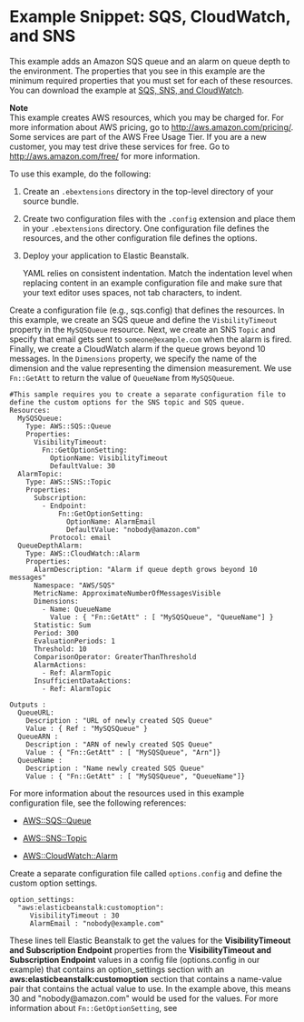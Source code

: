 # Example Snippet: SQS, CloudWatch, and SNS<a name="customize-environment-resources-sqs"></a>

This example adds an Amazon SQS queue and an alarm on queue depth to the environment\. The properties that you see in this example are the minimum required properties that you must set for each of these resources\. You can download the example at [SQS, SNS, and CloudWatch](https://s3.amazonaws.com/elasticbeanstalk/extensions/SNS.config)\.

**Note**  
This example creates AWS resources, which you may be charged for\. For more information about AWS pricing, go to [http://aws\.amazon\.com/pricing/](http://aws.amazon.com/pricing/)\. Some services are part of the AWS Free Usage Tier\. If you are a new customer, you may test drive these services for free\. Go to [http://aws\.amazon\.com/free/](http://aws.amazon.com/free/) for more information\.

To use this example, do the following:

1. Create an `.ebextensions` directory in the top\-level directory of your source bundle\. 

1. Create two configuration files with the `.config` extension and place them in your `.ebextensions` directory\. One configuration file defines the resources, and the other configuration file defines the options\.

1. Deploy your application to Elastic Beanstalk\.

   YAML relies on consistent indentation\. Match the indentation level when replacing content in an example configuration file and make sure that your text editor uses spaces, not tab characters, to indent\.

Create a configuration file \(e\.g\., sqs\.config\) that defines the resources\. In this example, we create an SQS queue and define the `VisbilityTimeout` property in the `MySQSQueue` resource\. Next, we create an SNS `Topic` and specify that email gets sent to `someone@example.com` when the alarm is fired\. Finally, we create a CloudWatch alarm if the queue grows beyond 10 messages\. In the `Dimensions` property, we specify the name of the dimension and the value representing the dimension measurement\. We use `Fn::GetAtt` to return the value of `QueueName` from `MySQSQueue`\.

```
#This sample requires you to create a separate configuration file to define the custom options for the SNS topic and SQS queue.
Resources:
  MySQSQueue:
    Type: AWS::SQS::Queue
    Properties: 
      VisibilityTimeout:
        Fn::GetOptionSetting:
          OptionName: VisibilityTimeout
          DefaultValue: 30
  AlarmTopic:
    Type: AWS::SNS::Topic
    Properties: 
      Subscription:
        - Endpoint:
            Fn::GetOptionSetting:
              OptionName: AlarmEmail
              DefaultValue: "nobody@amazon.com"
          Protocol: email
  QueueDepthAlarm:
    Type: AWS::CloudWatch::Alarm
    Properties:
      AlarmDescription: "Alarm if queue depth grows beyond 10 messages"
      Namespace: "AWS/SQS"
      MetricName: ApproximateNumberOfMessagesVisible
      Dimensions:
        - Name: QueueName
          Value : { "Fn::GetAtt" : [ "MySQSQueue", "QueueName"] }
      Statistic: Sum
      Period: 300
      EvaluationPeriods: 1
      Threshold: 10
      ComparisonOperator: GreaterThanThreshold
      AlarmActions:
        - Ref: AlarmTopic
      InsufficientDataActions:
        - Ref: AlarmTopic

Outputs :
  QueueURL: 
    Description : "URL of newly created SQS Queue"
    Value : { Ref : "MySQSQueue" }
  QueueARN :
    Description : "ARN of newly created SQS Queue"
    Value : { "Fn::GetAtt" : [ "MySQSQueue", "Arn"]}
  QueueName :
    Description : "Name newly created SQS Queue"
    Value : { "Fn::GetAtt" : [ "MySQSQueue", "QueueName"]}
```

For more information about the resources used in this example configuration file, see the following references: 

+ [AWS::SQS::Queue](http://docs.aws.amazon.com/AWSCloudFormation/latest/UserGuide/aws-properties-sqs-queues.html)

+ [AWS::SNS::Topic](http://docs.aws.amazon.com/AWSCloudFormation/latest/UserGuide/aws-properties-sns-topic.html)

+ [AWS::CloudWatch::Alarm](http://docs.aws.amazon.com/AWSCloudFormation/latest/UserGuide/aws-properties-cw-alarm.html)

Create a separate configuration file called `options.config` and define the custom option settings\.

```
option_settings:
  "aws:elasticbeanstalk:customoption":
     VisibilityTimeout : 30
     AlarmEmail : "nobody@example.com"
```

These lines tell Elastic Beanstalk to get the values for the **VisibilityTimeout and Subscription Endpoint** properties from the **VisibilityTimeout and Subscription Endpoint** values in a config file \(options\.config in our example\) that contains an option\_settings section with an **aws:elasticbeanstalk:customoption** section that contains a name\-value pair that contains the actual value to use\. In the example above, this means 30 and "nobody@amazon\.com" would be used for the values\. For more information about `Fn::GetOptionSetting`, see 